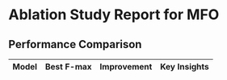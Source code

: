 # Ablation Study Report for MFO

## Performance Comparison

| Model | Best F-max | Improvement | Key Insights |
|-------|------------|-------------|-------------|
